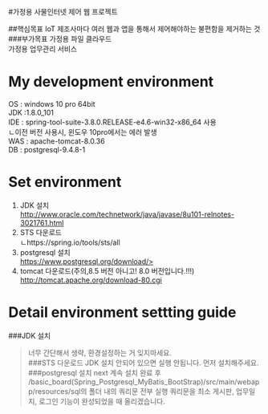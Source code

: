 #가정용 사물인터넷 제어 웹 프로젝트

##핵심목표
IoT 제조사마다 여러 웹과 앱을 통해서 제어해야하는 불편함을 제거하는 것  
###부가목표
가정용 파일 클라우드  
가정용 업무관리 서비스   

My development environment
=============
OS  : windows 10 pro 64bit  
JDK :1.8.0_101  
IDE : spring-tool-suite-3.8.0.RELEASE-e4.6-win32-x86_64 사용  
ㄴ이전 버전 사용시, 윈도우 10pro에서는 에러 발생  
WAS : apache-tomcat-8.0.36  
DB  : postgresql-9.4.8-1  
  
Set environment
=============
1. JDK 설치  
<http://www.oracle.com/technetwork/java/javase/8u101-relnotes-3021761.html>  
2. STS 다운로드  
ㄴhttps://spring.io/tools/sts/all  
3. postgresql 설치  
https://www.postgresql.org/download/>  
4. tomcat 다운로드(주의,8.5 버전 아니고! 8.0 버전입니다.!!!)  
<http://tomcat.apache.org/download-80.cgi>  
  
Detail environment settting guide
=============  
###JDK 설치
>너무 간단해서 생략, 환경설정하는 거 잊지마세요.  
###STS 다운로드
>JDK 설치 안되어 있으면 실행 안됩니다. 먼저 설치해주세요.
###postgresql 설치
>next 계속 설치 완료 후 /basic_board(Spring_Postgresql_MyBatis_BootStrap)/src/main/webapp/resources/sql의 폴더 내의 쿼리문 전부 실행
>쿼리문을 최소 게시판, 업무일지, 로그인 기능이 완성되었을 때 올리겠습니다.   
